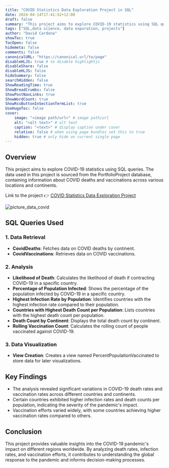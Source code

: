 ```yaml
---
title: "COVID Statistics Data Exploration Project in SQL"
date: 2024-04-14T17:41:52+12:00
draft: false
summary: "This project aims to explore COVID-19 statistics using SQL queries. The data used in this project is sourced from the PortfolioProject database, containing information about COVID deaths and vaccinations across various locations and continents."
tags: ["SQL,data science, data exporation, projects"]
author: "David Cardona"
showToc: true
TocOpen: false
hidemeta: false
comments: false
canonicalURL: "https://canonical.url/to/page"
disableHLJS: true # to disable highlightjs
disableShare: false
disableHLJS: false
hideSummary: false
searchHidden: false
ShowReadingTime: true
ShowBreadCrumbs: false
ShowPostNavLinks: true
ShowWordCount: true
ShowRssButtonInSectionTermList: true
UseHugoToc: false
cover:
    image: "<image path/url>" # image path/url
    alt: "<alt text>" # alt text
    caption: "<text>" # display caption under cover
    relative: false # when using page bundles set this to true
    hidden: true # only hide on current single page
---
```

## Overview

This project aims to explore COVID-19 statistics using SQL queries. The data used in this project is sourced from the PortfolioProject database, containing information about COVID deaths and vaccinations across various locations and continents.

Link to the project 👉
[COVID Statistics Data Exploration Project](https://github.com/davidcardonadev/COVID_Statistics_Data_Exploration_Project_in_SQL)

![picture_data_covid](/images/picture_data_covid.jpg)

## SQL Queries Used

### 1. Data Retrieval

- **CovidDeaths**: Fetches data on COVID deaths by continent.
- **CovidVaccinations**: Retrieves data on COVID vaccinations.

### 2. Analysis

- **Likelihood of Death**: Calculates the likelihood of death if contracting COVID-19 in a specific country.
- **Percentage of Population Infected**: Shows the percentage of the population infected by COVID-19 in a specific country.
- **Highest Infection Rate by Population**: Identifies countries with the highest infection rate compared to their population.
- **Countries with Highest Death Count per Population**: Lists countries with the highest death count per population.
- **Death Count by Continent**: Displays the total death count by continent.
- **Rolling Vaccination Count**: Calculates the rolling count of people vaccinated against COVID-19.

### 3. Data Visualization

- **View Creation**: Creates a view named PercentPopulationVaccinated to store data for later visualizations.

## Key Findings

- The analysis revealed significant variations in COVID-19 death rates and vaccination rates across different countries and continents.
- Certain countries exhibited higher infection rates and death counts per population, indicating the severity of the pandemic's impact.
- Vaccination efforts varied widely, with some countries achieving higher vaccination rates compared to others.

## Conclusion

This project provides valuable insights into the COVID-19 pandemic's impact on different regions worldwide. By analyzing death rates, infection rates, and vaccination efforts, it contributes to understanding the global response to the pandemic and informs decision-making processes.
